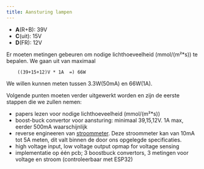 ```yaml
---
title: Aansturing lampen
---
```


* **A**(R+B): 39V
* **C**(uit): 15V
* **D**(FR): 12V 

Er moeten metingen gebeuren om nodige lichthoeveelheid (mmol/(m²*s)) te bepalen. We gaan uit van maximaal 

        ((39+15+12)V * 1A  =) 66W

 We willen kunnen meten tussen 3.3W(50mA) en 66W(1A).
	
Volgende punten moeten verder uitgewerkt worden en zijn de eerste stappen die we zullen nemen:

* papers lezen voor nodige lichthoeveelheid (mmol/(m²*s))
* boost-buck convertor voor aansturing: minimaal 39,15,12V. 1A max, eerder 500mA waarschijnlijk
* reverse engineeren van [stroommeter](https://www.digikey.be/en/products/detail/sparkfun-electronics/SEN-14544/9452026). Deze stroommeter kan van 10mA tot 5A meten, dit valt binnen de door ons opgelegde specificaties.
* high voltage input, low voltage output opmap for voltage sensing
* implementatie op één pcb; 3 boostbuck convertors, 3 metingen voor voltage en stroom (controleerbaar met ESP32)

